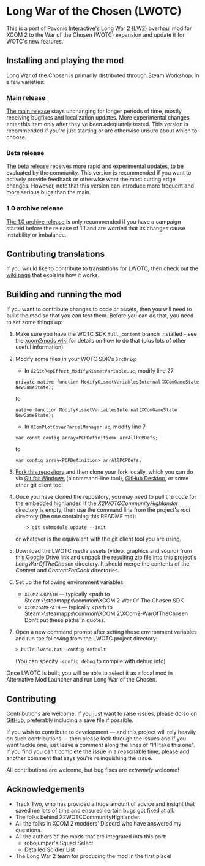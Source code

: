 # Long War of the Chosen (LWOTC)

This is a port of [Pavonis Interactive](https://www.pavonisinteractive.com/)'s
Long War 2 (LW2) overhaul mod for XCOM 2 to the War of the Chosen (WOTC)
expansion and update it for WOTC's new features.

## Installing and playing the mod

Long War of the Chosen is primarily distributed through Steam Workshop, in a few varieties:

### Main release
[The main release](https://steamcommunity.com/sharedfiles/filedetails/?id=2683996590) stays unchanging for longer periods of time, mostly receiving bugfixes and localization updates. More experimental changes enter this item only after they've been adequately tested. This version is recommended if you're just starting or are otherwise unsure about which to choose.

### Beta release
[The beta release](https://steamcommunity.com/sharedfiles/filedetails/?id=2663990965) receives more rapid and experimental updates, to be evaluated by the community. This version is recommended if you want to actively provide feedback or otherwise want the most cutting edge changes. However, note that this version can introduce more frequent and more serious bugs than the main.

### 1.0 archive release
[The 1.0 archive release](https://steamcommunity.com/sharedfiles/filedetails/?id=3114647033) is only recommended if you have a campaign started before the release of 1.1 and are worried that its changes cause instability or imbalance.

## Contributing translations

If you would like to contribute to translations for LWOTC, then check out the
[wiki page](https://github.com/long-war-2/lwotc/wiki/Contributing#localization-translating-text-in-the-game)
that explains how it works.

## Building and running the mod

If you want to contribute changes to code or assets, then you will need to
build the mod so that you can test them. Before you can do that, you need to
set some things up:

 1. Make sure you have the WOTC SDK `full_content` branch installed - see the
    [xcom2mods wiki](https://www.reddit.com/r/xcom2mods/wiki/index#wiki_setting_up_tools_for_modding)
    for details on how to do that (plus lots of other useful information)

 1. Modify some files in your WOTC SDK's `SrcOrig`:
    * In `X2SitRepEffect_ModifyKismetVariable.uc`, modify line 27
    ```
    private native function ModifyKismetVariablesInternal(XComGameState NewGameState);
    ```
    to
    ```
    native function ModifyKismetVariablesInternal(XComGameState NewGameState);
    ```

    * In `XComPlotCoverParcelManager.uc`, modify line 7
    ```
    var const config array<PCPDefinition> arrAllPCPDefs;
    ```
    to
    ```
    var config array<PCPDefinition> arrAllPCPDefs;
    ```

 1. [Fork this repository](https://docs.github.com/en/get-started/quickstart/fork-a-repo)
    and then clone your fork locally, which you can do via [Git for Windows](https://gitforwindows.org/)
    (a command-line tool), [GitHub Desktop](https://desktop.github.com/), or some other
    git client tool

 1. Once you have cloned the repository, you may need to pull the code for the embedded
    highlander. If the *X2WOTCCommunityHighlander* directory is empty, then use the
    command line from the project's root directory (the one containing this README.md):
    ```
        > git submodule update --init
    ```
    or whatever is the equivalent with the git client tool you are using.

 1. Download the LWOTC media assets (video, graphics and sound) from
    [this Google Drive link](https://drive.google.com/file/d/1wyjctso0NuHeHJp3DdQdPIlZ482st9ZY/view?usp=sharing)
    and unpack the resulting zip file into this project's *LongWarOfTheChosen* directory. It should merge the contents of the *Content* and *ContentForCook* directories.

 1. Set up the following environment variables:
    * `XCOM2SDKPATH` — typically &lt;path to Steam&gt;\steamapps\common\XCOM 2 War Of The Chosen SDK
    * `XCOM2GAMEPATH` — typically &lt;path to Steam&gt;\steamapps\common\XCOM 2\XCom2-WarOfTheChosen
    Don't put these paths in quotes.

 1. Open a new command prompt after setting those environment variables and run
    the following from the LWOTC project directory:
    ```
    > build-lwotc.bat -config default
    ```
    (You can specify `-config debug` to compile with debug info)

Once LWOTC is built, you will be able to select it as a local mod in Alternative Mod Launcher and run Long War of the Chosen.

## Contributing

Contributions are welcome. If you just want to raise issues, please do so [on GitHub](https://github.com/long-war-2/lwotc/issues),
preferably including a save file if possible.

If you wish to contribute to development — and this project will rely heavily on such contributions — then please
look through the issues and if you want tackle one, just leave a comment along the lines of "I'll take this one".
If you find you can't complete the issue in a reasonable time, please add another comment that says you're relinquishing
the issue.

All contributions are welcome, but bug fixes are _extremely_ welcome!

## Acknowledgements

 * Track Two, who has provided a huge amount of advice and insight that saved me lots of time
   and ensured certain bugs got fixed at all.
 * The folks behind X2WOTCCommunityHighlander.
 * All the folks in XCOM 2 modders' Discord who have answered my questions.
 * All the authors of the mods that are integrated into this port:
   - robojumper's Squad Select
   - Detailed Soldier List
 * The Long War 2 team for producing the mod in the first place!
